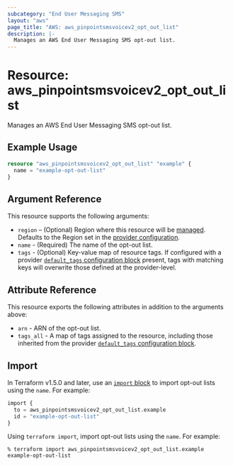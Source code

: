 ```yaml
---
subcategory: "End User Messaging SMS"
layout: "aws"
page_title: "AWS: aws_pinpointsmsvoicev2_opt_out_list"
description: |-
  Manages an AWS End User Messaging SMS opt-out list.
---
```


# Resource: aws_pinpointsmsvoicev2_opt_out_list

Manages an AWS End User Messaging SMS opt-out list.

## Example Usage

```terraform
resource "aws_pinpointsmsvoicev2_opt_out_list" "example" {
  name = "example-opt-out-list"
}
```

## Argument Reference

This resource supports the following arguments:

* `region` – (Optional) Region where this resource will be [managed](https://docs.aws.amazon.com/general/latest/gr/rande.html#regional-endpoints). Defaults to the Region set in the [provider configuration](https://registry.terraform.io/providers/hashicorp/aws/latest/docs#aws-configuration-reference).
* `name` - (Required) The name of the opt-out list.
* `tags` - (Optional) Key-value map of resource tags. If configured with a provider [`default_tags` configuration block](https://registry.terraform.io/providers/hashicorp/aws/latest/docs#default_tags-configuration-block) present, tags with matching keys will overwrite those defined at the provider-level.

## Attribute Reference

This resource exports the following attributes in addition to the arguments above:

* `arn` - ARN of the opt-out list.
* `tags_all` - A map of tags assigned to the resource, including those inherited from the provider [`default_tags` configuration block](https://registry.terraform.io/providers/hashicorp/aws/latest/docs#default_tags-configuration-block).

## Import

In Terraform v1.5.0 and later, use an [`import` block](https://developer.hashicorp.com/terraform/language/import) to import opt-out lists using the `name`. For example:

```terraform
import {
  to = aws_pinpointsmsvoicev2_opt_out_list.example
  id = "example-opt-out-list"
}
```

Using `terraform import`, import opt-out lists using the `name`. For example:

```console
% terraform import aws_pinpointsmsvoicev2_opt_out_list.example example-opt-out-list
```
